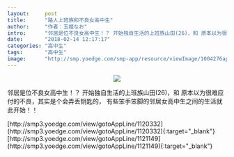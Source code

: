 ```yaml
---
layout:     post
title:      "路人上班族和不良女高中生"
author:     "作者：玉姬なお"
intro:      "邻居是位不良女高中生！？ 开始独自生活的上班族山田(26)，和 原本以为很难应付的不良，其实是个会弄丢钥匙的， 有些笨手笨脚的邻居女高中生之间的生活就此开始！！"
date:       "2018-02-14 12:17:17"
categories: "高中生"
tags:       "高中生"
image:      "http://smp.yoedge.com/smp-app/resource/viewImage/1004276appline.png"
---
```

<div style="text-align: center">
<p><img src="http://smp.yoedge.com/smp-app/resource/viewImage/1004276appline.png"/></p>
</div>
<p class="post-meta">
<span>邻居是位不良女高中生！？ 开始独自生活的上班族山田(26)，和 原本以为很难应付的不良，其实是个会弄丢钥匙的， 有些笨手笨脚的邻居女高中生之间的生活就此开始！！</span>
</p>
[http://smp3.yoedge.com/view/gotoAppLine/1120332](http://smp3.yoedge.com/view/gotoAppLine/1120332){:target="_blank"}
[http://smp3.yoedge.com/view/gotoAppLine/1121149](http://smp3.yoedge.com/view/gotoAppLine/1121149){:target="_blank"}


